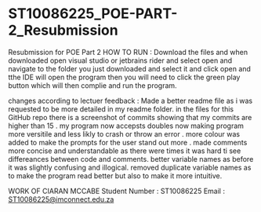 # ST10086225_POE-PART-2_Resubmission
Resubmission for POE Part 2
HOW TO RUN :
Download the files and when downloaded open visual studio or jetbrains rider and select open and navigate to the folder you just downloaded and select it and click open and tthe IDE will open the program then you will need to click the green play button which will then complie and run the program.

changes according to lectuer feedback : Made a better readme file as i was requested to be more detailed in my readme folder. in the files for this GitHub repo there is a screenshot of commits showing that my commits are higher than 15 . my program now accepsts doubles now making program more versitile and less likly to crash or throw an error . more colour was added to make the prompts for the user stand out more . made comments more concise and understandable as there were times it was hard ti see differeances between code and comments. better variable names as before it was slightly confusing and illogical. removed duplicate variable names as to make the program read better but also to make it more intuitive.

WORK OF CIARAN MCCABE Student Number : ST10086225 Email : ST10086225@imconnect.edu.za
